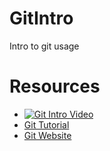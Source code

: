 # GitIntro
Intro to git usage


# Resources

- [![Git Intro Video](http://img.youtube.com/vi/X2U-HFc22wI/0.jpg)](http://www.youtube.com/watch?v=X2U-HFc22wI "Git Intro Video")
- [Git Tutorial](https://www.vogella.com/tutorials/Git/article.html)
- [Git Website](https://git-scm)
